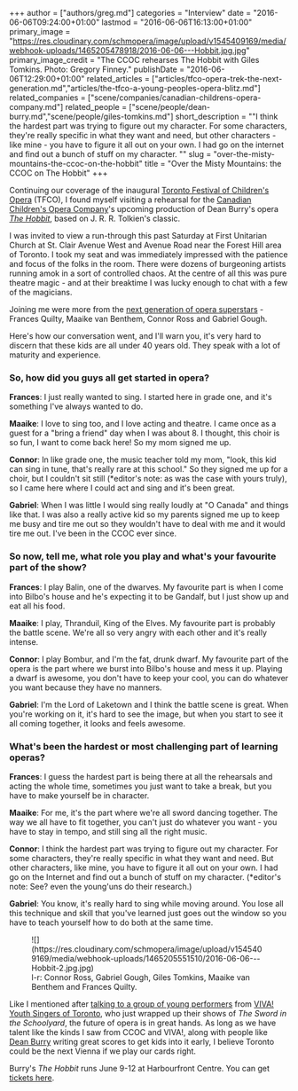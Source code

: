 +++
author = ["authors/greg.md"]
categories = "Interview"
date = "2016-06-06T09:24:00+01:00"
lastmod = "2016-06-06T16:13:00+01:00"
primary_image = "https://res.cloudinary.com/schmopera/image/upload/v1545409169/media/webhook-uploads/1465205478918/2016-06-06---Hobbit.jpg.jpg"
primary_image_credit = "The CCOC rehearses The Hobbit with Giles Tomkins. Photo: Gregory Finney."
publishDate = "2016-06-06T12:29:00+01:00"
related_articles = ["articles/tfco-opera-trek-the-next-generation.md","articles/the-tfco-a-young-peoples-opera-blitz.md"]
related_companies = ["scene/companies/canadian-childrens-opera-company.md"]
related_people = ["scene/people/dean-burry.md","scene/people/giles-tomkins.md"]
short_description = "&quot;I think the hardest part was trying to figure out my character. For some characters, they&#039;re really specific in what they want and need, but other characters - like mine - you have to figure it all out on your own. I had go on the internet and find out a bunch of stuff on my character. &quot;"
slug = "over-the-misty-mountains-the-ccoc-on-the-hobbit"
title = "Over the Misty Mountains: the CCOC on The Hobbit"
+++

Continuing our coverage of the inaugural [Toronto Festival of Children's Opera](http://www.canadianchildrensopera.com/content/TFCO.html) (TFCO), I found myself visiting a rehearsal for the [Canadian Children's Opera Company](/scene/companies/canadian-childrens-opera-company/)'s upcoming production of Dean Burry's opera [*The Hobbit*](http://www.canadianchildrensopera.com/content/hobbit.html-0), based on J. R. R. Tolkien's classic. 

I was invited to view a run-through this past Saturday at First Unitarian Church at St. Clair Avenue West and Avenue Road near the Forest Hill area of Toronto. I took my seat and was immediately impressed with the patience and focus of the folks in the room. There were dozens of burgeoning artists running amok in a sort of controlled chaos. At the centre of all this was pure theatre magic - and at their breaktime I was lucky enough to chat with a few of the magicians. 

Joining me were more from the [next generation of opera superstars](/tfco-opera-trek-the-next-generation/) - Frances Quilty, Maaike van Benthem, Connor Ross and Gabriel Gough. 

Here's how our conversation went, and I'll warn you, it's very hard to discern that these kids are all under 40 years old. They speak with a lot of maturity and experience.  

### So, how did you guys all get started in opera? 

**Frances**: I just really wanted to sing. I started here in grade one, and it's something I've always wanted to do. 

**Maaike**: I love to sing too, and I love acting and theatre. I came once as a guest for a "bring a friend" day when I was about 8. I thought, this choir is so fun, I want to come back here! So my mom signed me up. 

**Connor**: In like grade one, the music teacher told my mom, "look, this kid can sing in tune, that's really rare at this school." So they signed me up for a choir, but I couldn't sit still (\*editor's note: as was the case with yours truly), so I came here where I could act and sing and it's been great.

**Gabriel**: When I was little I would sing really loudly at "O Canada" and things like that. I was also a really active kid so my parents signed me up to keep me busy and tire me out so they wouldn't have to deal with me and it would tire me out. I've been in the CCOC ever since. 
 
### So now, tell me, what role you play and what's your favourite part of the show?

**Frances**: I play Balin, one of the dwarves. My favourite part is when I come into Bilbo's house and he's expecting it to be Gandalf, but I just show up and eat all his food. 

**Maaike**: I play, Thranduil, King of the Elves. My favourite part is probably the battle scene. We're all so very angry with each other and it's really intense. 

**Connor**: I play Bombur, and I'm the fat, drunk dwarf. My favourite part of the opera is the part where we burst into Bilbo's house and mess it up. Playing a dwarf is awesome, you don't have to keep your cool, you can do whatever you want because they have no manners. 

**Gabriel**: I'm the Lord of Laketown and I think the battle scene is great. When you're working on it, it's hard to see the image, but when you start to see it all coming together, it looks and feels awesome.

### What's been the hardest or most challenging part of learning operas?

**Frances**: I guess the hardest part is being there at all the rehearsals and acting the whole time, sometimes you just want to take a break, but you have to make yourself be in character. 

**Maaike**: For me, it's the part where we're all sword dancing together. The way we all have to fit together, you can't just do whatever you want - you have to stay in tempo, and still sing all the right music. 

**Connor**: I think the hardest part was trying to figure out my character. For some characters, they're really specific in what they want and need. But other characters, like mine, you have to figure it all out on your own. I had go on the Internet and find out a bunch of stuff on my character. (\*editor's note: See? even the young'uns do their research.)

**Gabriel**: You know, it's really hard to sing while moving around. You lose all this technique and skill that you've learned just goes out the window so you have to teach yourself how to do both at the same time. 

<figure data-type="image">
![](https://res.cloudinary.com/schmopera/image/upload/v1545409169/media/webhook-uploads/1465205551510/2016-06-06---Hobbit-2.jpg.jpg)
<figcaption>l-r:  Connor Ross, Gabriel Gough, Giles Tomkins, Maaike van Benthem and Frances Quilty.</figcaption>
</figure>

Like I mentioned after [talking to a group of young performers](/tfco-opera-trek-the-next-generation/) from [VIVA! Youth Singers of Toronto](http://www.vivayouthsingers.com/), who just wrapped up their shows of *The Sword in the Schoolyard*, the future of opera is in great hands. As long as we have talent like the kinds I saw from CCOC and VIVA!, along with people like [Dean Burry](/scene/people/dean-burry/) writing great scores to get kids into it early, I believe Toronto could be the next Vienna if we play our cards right. 

Burry's *The Hobbit* runs June 9-12 at Harbourfront Centre. You can get [tickets here](http://www.harbourfrontcentre.com/whatson/theatre.cfm?id=8109&festival_id=0). 
